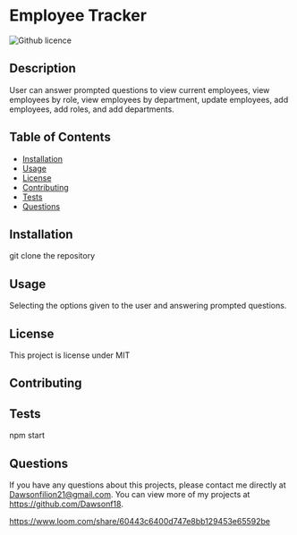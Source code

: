 # Employee Tracker
  ![Github licence](http://img.shields.io/badge/license-MIT-blue.svg)
  
  ## Description 
  User can answer prompted questions to view current employees, view employees by role, view employees by department, update employees, add employees, add roles, and add departments.
  ## Table of Contents
  * [Installation](#installation)
  * [Usage](#usage)
  * [License](#license)
  * [Contributing](#contributing)
  * [Tests](#tests)
  * [Questions](#questions)
  
  ## Installation 
  git clone the repository
  ## Usage 
  Selecting the options given to the user and answering prompted questions.
  ## License 
  This project is license under MIT
  ## Contributing 
  
  ## Tests
  npm start
  ## Questions
  If you have any questions about this projects, please contact me directly at Dawsonfilion21@gmail.com. You can view more of my projects at https://github.com/Dawsonf18.
  
  https://www.loom.com/share/60443c6400d747e8bb129453e65592be
